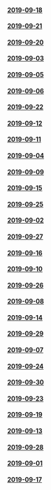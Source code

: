 #### [2019-09-18](2019-09-18)
#### [2019-09-21](2019-09-21)
#### [2019-09-20](2019-09-20)
#### [2019-09-03](2019-09-03)
#### [2019-09-05](2019-09-05)
#### [2019-09-06](2019-09-06)
#### [2019-09-22](2019-09-22)
#### [2019-09-12](2019-09-12)
#### [2019-09-11](2019-09-11)
#### [2019-09-04](2019-09-04)
#### [2019-09-09](2019-09-09)
#### [2019-09-15](2019-09-15)
#### [2019-09-25](2019-09-25)
#### [2019-09-02](2019-09-02)
#### [2019-09-27](2019-09-27)
#### [2019-09-16](2019-09-16)
#### [2019-09-10](2019-09-10)
#### [2019-09-26](2019-09-26)
#### [2019-09-08](2019-09-08)
#### [2019-09-14](2019-09-14)
#### [2019-09-29](2019-09-29)
#### [2019-09-07](2019-09-07)
#### [2019-09-24](2019-09-24)
#### [2019-09-30](2019-09-30)
#### [2019-09-23](2019-09-23)
#### [2019-09-19](2019-09-19)
#### [2019-09-13](2019-09-13)
#### [2019-09-28](2019-09-28)
#### [2019-09-01](2019-09-01)
#### [2019-09-17](2019-09-17)
